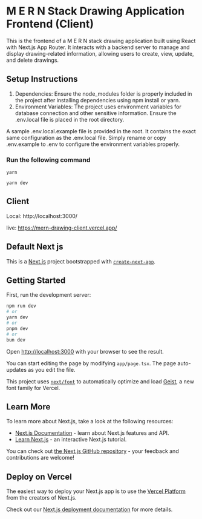 # M E R N Stack Drawing Application Frontend (Client)

This is the frontend of a M E R N stack drawing application built using React with Next.js App Router. It interacts with a backend server to manage and display drawing-related information, allowing users to create, view, update, and delete drawings.

## Setup Instructions

1. Dependencies: Ensure the node_modules folder is properly included in the project after installing dependencies using npm install or yarn.
2. Environment Variables: The project uses environment variables for database connection and other sensitive information. Ensure the .env.local file is placed in the root directory.

A sample .env.local.example file is provided in the root. It contains the exact same configuration as the .env.local file. Simply rename or copy .env.example to .env to configure the environment variables properly.

### Run the following command

```
yarn

yarn dev

```

## Client

Local: http://localhost:3000/

live: https://mern-drawing-client.vercel.app/

## Default Next js

This is a [Next.js](https://nextjs.org) project bootstrapped with [`create-next-app`](https://nextjs.org/docs/app/api-reference/cli/create-next-app).

## Getting Started

First, run the development server:

```bash
npm run dev
# or
yarn dev
# or
pnpm dev
# or
bun dev
```

Open [http://localhost:3000](http://localhost:3000) with your browser to see the result.

You can start editing the page by modifying `app/page.tsx`. The page auto-updates as you edit the file.

This project uses [`next/font`](https://nextjs.org/docs/app/building-your-application/optimizing/fonts) to automatically optimize and load [Geist](https://vercel.com/font), a new font family for Vercel.

## Learn More

To learn more about Next.js, take a look at the following resources:

- [Next.js Documentation](https://nextjs.org/docs) - learn about Next.js features and API.
- [Learn Next.js](https://nextjs.org/learn) - an interactive Next.js tutorial.

You can check out [the Next.js GitHub repository](https://github.com/vercel/next.js) - your feedback and contributions are welcome!

## Deploy on Vercel

The easiest way to deploy your Next.js app is to use the [Vercel Platform](https://vercel.com/new?utm_medium=default-template&filter=next.js&utm_source=create-next-app&utm_campaign=create-next-app-readme) from the creators of Next.js.

Check out our [Next.js deployment documentation](https://nextjs.org/docs/app/building-your-application/deploying) for more details.
